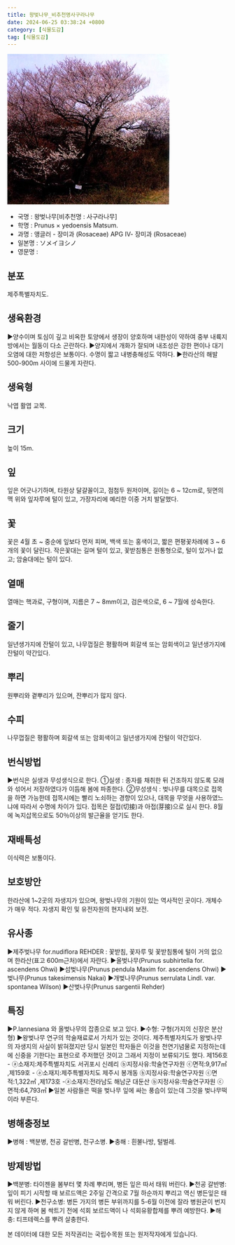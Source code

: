 ```yaml
---
title: 왕벚나무_비추천명사구라나무
date: 2024-06-25 03:38:24 +0800
category: [식물도감]
tag: [식물도감]
---
```




![왕벚나무[비추천명 : 사구라나무]](/assets/img/fileUpload/plants/basic/Rosaceae/Prunus/12944/1_th2.JPG)
- 국명 : 왕벚나무[비추천명 : 사구라나무]
- 학명 : Prunus × yedoensis Matsum.
- 과명 : 앵글러 - 장미과 (Rosaceae) APG Ⅳ- 장미과 (Rosaceae)
- 일본명 : ソメイヨシノ
- 영문명 : 


## 분포
제주특별자치도.
## 생육환경
▶양수이며 토심이 깊고 비옥한 토양에서 생장이 양호하며  내한성이 약하여 중부 내륙지방에서는 월동이 다소 곤란하다. 
▶양지에서 개화가 잘되며 내조성은 강한 편이나 대기오염에 대한 저항성은 보통이다. 수명이 짧고 내병충해성도 약하다.
▶한라산의 해발 500-900m 사이에 드물게 자란다.
## 생육형
낙엽 활엽 교목.
## 크기
높이 15m.
## 잎
잎은 어긋나기하며, 타원상 달걀꼴이고, 점첨두 원저이며, 길이는 6 ~ 12cm로, 뒷면의 맥 위와 잎자루에 털이 있고, 가장자리에 예리한 이중 거치 발달했다.
## 꽃
꽃은 4월 초 ~ 중순에 잎보다 먼저 피며, 백색 또는 홍색이고, 짧은 편평꽃차례에 3 ~ 6개의 꽃이 달린다.  작은꽃대는 길며 털이 있고, 꽃받침통은 원통형으로, 털이 있거나 없고; 암술대에는 털이 있다.
## 열매
열매는 핵과로, 구형이며, 지름은 7 ~ 8mm이고, 검은색으로, 6 ~ 7월에 성숙한다.
## 줄기
일년생가지에 잔털이 있고, 나무껍질은 평활하며 회갈색 또는 암회색이고 일년생가지에 잔털이 약간있다.
## 뿌리
원뿌리와 곁뿌리가 있으며, 잔뿌리가 많지 않다.
## 수피
나무껍질은 평활하며 회갈색 또는 암회색이고 일년생가지에 잔털이 약간있다.
## 번식방법
▶번식은 실생과 무성생식으로 한다. 
①실생 : 종자를 채취한 뒤 건조하지 않도록 모래와 섞어서 저장하였다가 이듬해 봄에 파종한다. 
②무성생식 : 벚나무를 대목으로 접목을 하면 가능한데 접목시에는 빨리 노쇠하는 경향이 있으나, 대목을 무엇을 사용하였느냐에 따라서 수명에 차이가 있다. 접목은 절접(切接)과 아접(芽接)으로 실시 한다. 8월에 녹지삽목으로도 50％이상의 발근율을 얻기도 한다.
## 재배특성
이식력은 보통이다.
## 보호방안
한라산에 1~2곳의 자생지가 있으며, 왕벚나무의 기원이 있는 역사적인 곳이다. 개체수가 매우 적다. 자생지 확인 및 유전자원의 현지내외 보전.
## 유사종
▶제주벚나무 for.nudiflora REHDER : 꽃받침, 꽃자루 및 꽃받침통에 털이 거의 없으며 한라산(표고 600m근처)에서 자란다. 
▶올벚나무(Prunus subhirtella for. ascendens Ohwi)
▶섬벚나무(Prunus pendula Maxim for. ascendens Ohwi)
▶벚나무(Prunus takesimensis Nakai)
▶개벚나무(Prunus serrulata Lindl. var. spontanea Wilson)
▶산벚나무(Prunus sargentii Rehder)
## 특징
▶P.lannesiana 와 올벚나무의 잡종으로 보고 있다. 
▶수형: 구형(가지의 신장은 분산형)
▶왕벚나무 연구의 학술재료로서 가치가 있는 것이다. 제주특별자치도가 왕벚나무의 자생지의 사실이 밝혀졌지만 당시 일본인 학자들은 이것을 천연기념물로 지정하는데에 신중을 기한다는 표현으로 주저했던 것이고 그래서 지정이 보류되기도 했다. 
제156호 - ⓐ소재지:제주특별자치도 서귀포시 신례리 ⓑ지정사유:학술연구자원 ⓒ면적:9,917㎡ 
,제159호 - ⓐ소재지:제주특별자치도 제주시 봉개동 ⓑ지정사유:학술연구자원 ⓒ면적:1,322㎡
,제173호 -ⓐ소재지:전라남도 해남군 대둔산 ⓑ지정사유:학술연구자원 ⓒ면적:64,793㎡
▶일본 사람들은 떡을 벚나무 잎에 싸는 풍습이 있는데 그것을 벚나무떡이라 부른다.
## 병해충정보
▶병해 : 백분병, 천공 갈반병, 천구소병.
▶충해 : 흰불나방, 털벌레.
## 방제방법
▶백분병: 타이젠을 봄부터 몇 차례 뿌리며, 병든 잎은 따서 태워 버린다. 
▶천공 갈반병: 잎이 피기 시작할 때 보르드액은 2주일 간격으로 7월 하순까지 뿌리고 역신 병든잎은 태워 버린다.
▶천구소병: 병든 가지의 병든 부위까지를 5-6월 이전에 잘라 병원균이 번지지 않게 하며 봄 싹트기 전에 석회 보르드액이 나 석회유황합제를 뿌려 예방한다. ▶해충: 티프테렉스를 뿌려 살충한다.






본 데이터에 대한 모든 저작권리는 국립수목원 또는 원저작자에게 있습니다.
